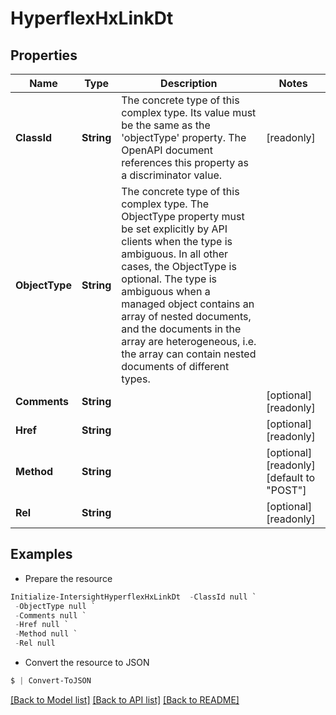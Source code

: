 # HyperflexHxLinkDt
## Properties

Name | Type | Description | Notes
------------ | ------------- | ------------- | -------------
**ClassId** | **String** | The concrete type of this complex type. Its value must be the same as the &#39;objectType&#39; property. The OpenAPI document references this property as a discriminator value. | [readonly] 
**ObjectType** | **String** | The concrete type of this complex type. The ObjectType property must be set explicitly by API clients when the type is ambiguous. In all other cases, the  ObjectType is optional.  The type is ambiguous when a managed object contains an array of nested documents, and the documents in the array are heterogeneous, i.e. the array can contain nested documents of different types. | 
**Comments** | **String** |  | [optional] [readonly] 
**Href** | **String** |  | [optional] [readonly] 
**Method** | **String** |  | [optional] [readonly] [default to "POST"]
**Rel** | **String** |  | [optional] [readonly] 

## Examples

- Prepare the resource
```powershell
Initialize-IntersightHyperflexHxLinkDt  -ClassId null `
 -ObjectType null `
 -Comments null `
 -Href null `
 -Method null `
 -Rel null
```

- Convert the resource to JSON
```powershell
$ | Convert-ToJSON
```

[[Back to Model list]](../README.md#documentation-for-models) [[Back to API list]](../README.md#documentation-for-api-endpoints) [[Back to README]](../README.md)

